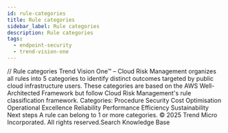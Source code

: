 ```yaml
---
id: rule-categories
title: Rule categories
sidebar_label: Rule categories
description: Rule categories
tags:
  - endpoint-security
  - trend-vision-one
---
```


/*<![CDATA[*/ $('#title').html($('meta[name=map-description]').attr('content')); /*]]>*/ Rule categories Trend Vision One™ – Cloud Risk Management organizes all rules into 5 categories to identify distinct outcomes targeted by public cloud infrastructure users. These categories are based on the AWS Well-Architected Framework but follow Cloud Risk Management's rule classification framework. Categories: Procedure Security Cost Optimisation Operational Excellence Reliability Performance Efficiency Sustainability Next steps A rule can belong to 1 or more categories. © 2025 Trend Micro Incorporated. All rights reserved.Search Knowledge Base